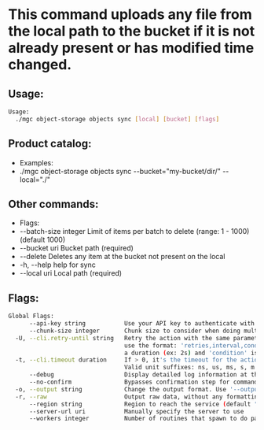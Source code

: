 # This command uploads any file from the local path to the bucket if it is not already present or has modified time changed.

## Usage:
```bash
Usage:
  ./mgc object-storage objects sync [local] [bucket] [flags]
```

## Product catalog:
- Examples:
- ./mgc object-storage objects sync --bucket="my-bucket/dir/" --local="./"

## Other commands:
- Flags:
- --batch-size integer   Limit of items per batch to delete (range: 1 - 1000) (default 1000)
- --bucket uri           Bucket path (required)
- --delete               Deletes any item at the bucket not present on the local
- -h, --help                 help for sync
- --local uri            Local path (required)

## Flags:
```bash
Global Flags:
      --api-key string           Use your API key to authenticate with the API
      --chunk-size integer       Chunk size to consider when doing multipart requests. Specified in Mb (range: 8 - 5120) (default 8)
  -U, --cli.retry-until string   Retry the action with the same parameters until the given condition is met. The flag parameters
                                 use the format: 'retries,interval,condition', where 'retries' is a positive integer, 'interval' is
                                 a duration (ex: 2s) and 'condition' is a 'engine=value' pair such as "jsonpath=expression"
  -t, --cli.timeout duration     If > 0, it's the timeout for the action execution. It's specified as numbers and unit suffix.
                                 Valid unit suffixes: ns, us, ms, s, m and h. Examples: 300ms, 1m30s
      --debug                    Display detailed log information at the debug level
      --no-confirm               Bypasses confirmation step for commands that ask a confirmation from the user
  -o, --output string            Change the output format. Use '--output=help' to know more details.
  -r, --raw                      Output raw data, without any formatting or coloring
      --region string            Region to reach the service (default "br-se1")
      --server-url uri           Manually specify the server to use
      --workers integer          Number of routines that spawn to do parallel operations within object_storage (min: 1) (default 5)
```

